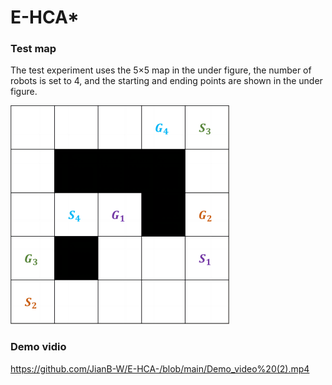 # E-HCA*

### Test map
The test experiment uses the 5×5 map in the under figure, the number of robots is set to 4, and the starting and ending points are shown in the under figure.

![image](https://github.com/JianB-W/E-HCA-/blob/main/Demo(1).png)

### Demo vidio
https://github.com/JianB-W/E-HCA-/blob/main/Demo_video%20(2).mp4
